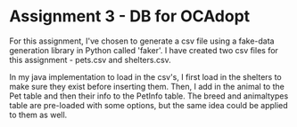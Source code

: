 # Assignment 3 - DB for OCAdopt

For this assignment, I've chosen to generate a csv file using a fake-data generation library in Python called 'faker'. I have created
two csv files for this assignment - pets.csv and shelters.csv. 

In my java implementation to load in the csv's, I first load in the shelters to make sure they exist before inserting them. Then, I add in
the animal to the Pet table and then their info to the PetInfo table. The breed and animaltypes table are pre-loaded with some options, but the same idea
could be applied to them as well.

